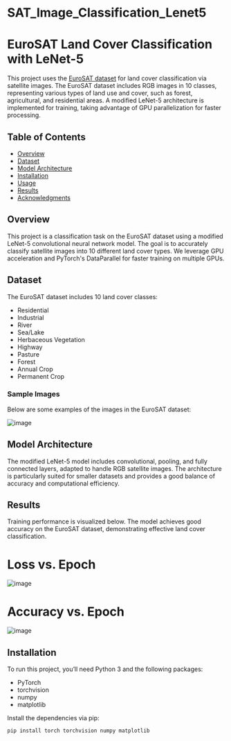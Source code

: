 # SAT_Image_Classification_Lenet5

# EuroSAT Land Cover Classification with LeNet-5

This project uses the [EuroSAT dataset](https://www.kaggle.com/datasets/apollo2506/eurosat-dataset) for land cover classification via satellite images. The EuroSAT dataset includes RGB images in 10 classes, representing various types of land use and cover, such as forest, agricultural, and residential areas. A modified LeNet-5 architecture is implemented for training, taking advantage of GPU parallelization for faster processing.

## Table of Contents

- [Overview](#overview)
- [Dataset](#dataset)
- [Model Architecture](#model-architecture)
- [Installation](#installation)
- [Usage](#usage)
- [Results](#results)
- [Acknowledgments](#acknowledgments)

## Overview

This project is a classification task on the EuroSAT dataset using a modified LeNet-5 convolutional neural network model. The goal is to accurately classify satellite images into 10 different land cover types. We leverage GPU acceleration and PyTorch's DataParallel for faster training on multiple GPUs.

## Dataset

The EuroSAT dataset includes 10 land cover classes:
- Residential
- Industrial
- River
- Sea/Lake
- Herbaceous Vegetation
- Highway
- Pasture
- Forest
- Annual Crop
- Permanent Crop

### Sample Images

Below are some examples of the images in the EuroSAT dataset:

![image](https://github.com/user-attachments/assets/08c1754f-e755-4e73-ae02-87e6790afd76)

## Model Architecture

The modified LeNet-5 model includes convolutional, pooling, and fully connected layers, adapted to handle RGB satellite images. The architecture is particularly suited for smaller datasets and provides a good balance of accuracy and computational efficiency.

## Results
Training performance is visualized below. The model achieves good accuracy on the EuroSAT dataset, demonstrating effective land cover classification.

# Loss vs. Epoch
![image](https://github.com/user-attachments/assets/bb62ba94-4b85-404b-8efd-7dc0ab789d6b)

# Accuracy vs. Epoch
![image](https://github.com/user-attachments/assets/33bdb337-cd98-48ae-8139-19d3260c6ce4)

## Installation

To run this project, you’ll need Python 3 and the following packages:
- PyTorch
- torchvision
- numpy
- matplotlib

Install the dependencies via pip:

```bash
pip install torch torchvision numpy matplotlib



